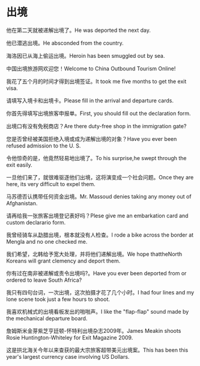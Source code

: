 # 出境

<p><span class="chinese">他在第二天就被递解出境了。</span><span class="english">He was deported the next day.</span></p>

<p><span class="chinese">他已潜逃出境。</span><span class="english">He absconded from the country.</span></p>

<p><span class="chinese">海洛因已从海上偷运出境。</span><span class="english">Heroin has been smuggled out by sea.</span></p>

<p><span class="chinese">中国出境旅游网欢迎您！</span><span class="english">Welcome to China Outbound Tourism Online!</span></p>

<p><span class="chinese">我花了五个月的时间才得到出境签证。</span><span class="english">It took me five months to get the exit visa.</span></p>

<p><span class="chinese">请填写入境卡和出境卡。</span><span class="english">Please fill in the arrival and departure cards.</span></p>

<p><span class="chinese">你首先得填写出境旅客申报单。</span><span class="english">First, you should fill out the declaration form.</span></p>

<p><span class="chinese">出境口有没有免税商店？</span><span class="english">Are there duty-free shop in the immigration gate?</span></p>

<p><span class="chinese">您是否曾经被美国拒绝入境或成为递解出境的对象？</span><span class="english">Have you ever been refused admission to the U. S.</span></p>

<p><span class="chinese">令他惊奇的是，他竟然轻易地出境了。</span><span class="english">To his surprise,he swept through the exit easily.</span></p>

<p><span class="chinese">一旦他们来了，就很难驱逐他们出境，这将演变成一个社会问题。</span><span class="english">Once they are here, its very difficult to expel them.</span></p>

<p><span class="chinese">马苏德否认携带任何资金出境。</span><span class="english">Mr. Massoud denies taking any money out of Afghanistan.</span></p>

<p><span class="chinese">请再给我一张旅客出境登记表好吗？</span><span class="english">Plese give me an embarkation card and custom declarario form.</span></p>

<p><span class="chinese">我曾经骑车从勐腊出境，根本就没有人检查。</span><span class="english">I rode a bike across the border at Mengla and no one checked me.</span></p>

<p><span class="chinese">我们希望，北韩给予宽大处理，并将他们递解出境。</span><span class="english">We hope thattheNorth Koreans will grant clemency and deport them.</span></p>

<p><span class="chinese">你有过在南非被递解或责令出境吗?。</span><span class="english">Have you ever been deported from or ordered to leave South Africa?</span></p>

<p><span class="chinese">我只有四句台词，一次出境，这次拍摄才花了几个小时。</span><span class="english">I had four lines and my lone scene took just a few hours to shoot.</span></p>

<p><span class="chinese">我喜欢机械式的出境看板发出的啪啪声。</span><span class="english">I like the "flap-flap" sound made by the mechanical departure board.</span></p>

<p><span class="chinese">詹姆斯米金芽紫芝亨廷顿-怀特利出境杂志2009年。</span><span class="english">James Meakin shoots Rosie Huntington-Whiteley for Exit Magazine 2009.</span></p>

<p><span class="chinese">这是拱北海关今年以来查获的最大宗旅客超带美元出境案。</span><span class="english">This has been this year's largest currency case involving US Dollars.</span></p>

